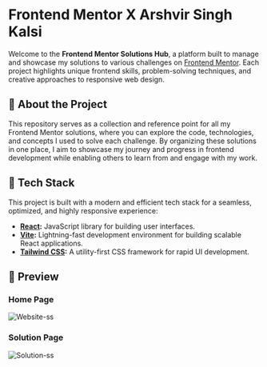 # Frontend Mentor X Arshvir Singh Kalsi

Welcome to the **Frontend Mentor Solutions Hub**, a platform built to manage and showcase my solutions to various challenges on [Frontend Mentor](https://www.frontendmentor.io/home). Each project highlights unique frontend skills, problem-solving techniques, and creative approaches to responsive web design.

## 🌟 About the Project

This repository serves as a collection and reference point for all my Frontend Mentor solutions, where you can explore the code, technologies, and concepts I used to solve each challenge. By organizing these solutions in one place, I aim to showcase my journey and progress in frontend development while enabling others to learn from and engage with my work.

## 🚀 Tech Stack

This project is built with a modern and efficient tech stack for a seamless, optimized, and highly responsive experience:

- **[React](https://reactjs.org/):** JavaScript library for building user interfaces.
- **[Vite](https://vitejs.dev/):** Lightning-fast development environment for building scalable React applications.
- **[Tailwind CSS](https://tailwindcss.com/):** A utility-first CSS framework for rapid UI development.

## 📸 Preview

### Home Page
![Website-ss](https://github.com/user-attachments/assets/573d7cf8-b201-4c4b-818c-a16301eaef72)

### Solution Page
![Solution-ss](https://github.com/user-attachments/assets/38627d0c-f2e8-44c6-8aa3-5fbc834215e1)
